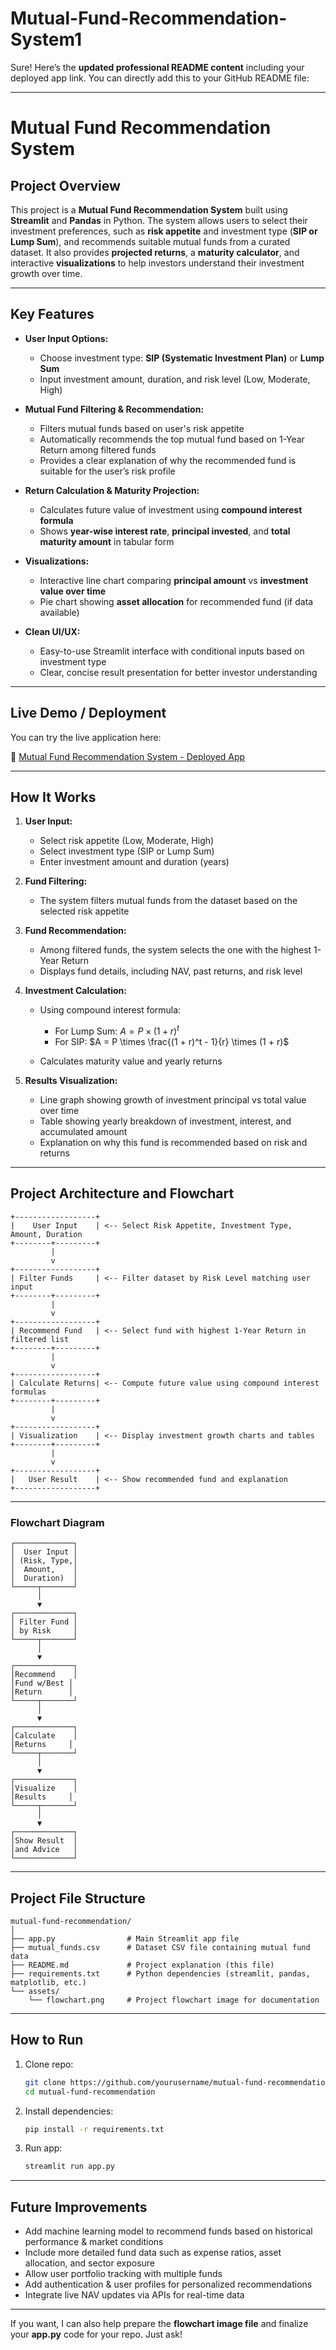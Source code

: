 # Mutual-Fund-Recommendation-System1
Sure! Here’s the **updated professional README content** including your deployed app link. You can directly add this to your GitHub README file:

---

# Mutual Fund Recommendation System

## Project Overview

This project is a **Mutual Fund Recommendation System** built using **Streamlit** and **Pandas** in Python. The system allows users to select their investment preferences, such as **risk appetite** and investment type (**SIP or Lump Sum**), and recommends suitable mutual funds from a curated dataset. It also provides **projected returns**, a **maturity calculator**, and interactive **visualizations** to help investors understand their investment growth over time.

---

## Key Features

* **User Input Options:**

  * Choose investment type: **SIP (Systematic Investment Plan)** or **Lump Sum**
  * Input investment amount, duration, and risk level (Low, Moderate, High)

* **Mutual Fund Filtering & Recommendation:**

  * Filters mutual funds based on user's risk appetite
  * Automatically recommends the top mutual fund based on 1-Year Return among filtered funds
  * Provides a clear explanation of why the recommended fund is suitable for the user’s risk profile

* **Return Calculation & Maturity Projection:**

  * Calculates future value of investment using **compound interest formula**
  * Shows **year-wise interest rate**, **principal invested**, and **total maturity amount** in tabular form

* **Visualizations:**

  * Interactive line chart comparing **principal amount** vs **investment value over time**
  * Pie chart showing **asset allocation** for recommended fund (if data available)

* **Clean UI/UX:**

  * Easy-to-use Streamlit interface with conditional inputs based on investment type
  * Clear, concise result presentation for better investor understanding

---

## Live Demo / Deployment

You can try the live application here:

🔗 [Mutual Fund Recommendation System - Deployed App](https://mutual-fund-recommendation-system1-eutccexphammhwdq9falme.streamlit.app/)

---

## How It Works

1. **User Input:**

   * Select risk appetite (Low, Moderate, High)
   * Select investment type (SIP or Lump Sum)
   * Enter investment amount and duration (years)

2. **Fund Filtering:**

   * The system filters mutual funds from the dataset based on the selected risk appetite

3. **Fund Recommendation:**

   * Among filtered funds, the system selects the one with the highest 1-Year Return
   * Displays fund details, including NAV, past returns, and risk level

4. **Investment Calculation:**

   * Using compound interest formula:

     * For Lump Sum: $A = P \times (1 + r)^t$
     * For SIP: $A = P \times \frac{(1 + r)^t - 1}{r} \times (1 + r)$
   * Calculates maturity value and yearly returns

5. **Results Visualization:**

   * Line graph showing growth of investment principal vs total value over time
   * Table showing yearly breakdown of investment, interest, and accumulated amount
   * Explanation on why this fund is recommended based on risk and returns

---

## Project Architecture and Flowchart

```plaintext
+------------------+
|    User Input    | <-- Select Risk Appetite, Investment Type, Amount, Duration
+--------+---------+
         |
         v
+------------------+
| Filter Funds     | <-- Filter dataset by Risk Level matching user input
+--------+---------+
         |
         v
+------------------+
| Recommend Fund   | <-- Select fund with highest 1-Year Return in filtered list
+--------+---------+
         |
         v
+------------------+
| Calculate Returns| <-- Compute future value using compound interest formulas
+--------+---------+
         |
         v
+------------------+
| Visualization    | <-- Display investment growth charts and tables
+--------+---------+
         |
         v
+------------------+
|   User Result    | <-- Show recommended fund and explanation
+------------------+
```

---

### Flowchart Diagram

```
┌─────────────┐
│  User Input │
│ (Risk, Type,│
│  Amount,    │
│  Duration)  │
└─────┬───────┘
      │
      ▼
┌─────────────┐
│ Filter Fund │
│ by Risk     │
└─────┬───────┘
      │
      ▼
┌─────────────┐
│Recommend    │
│Fund w/Best │
│Return      │
└─────┬───────┘
      │
      ▼
┌─────────────┐
│Calculate    │
│Returns     │
└─────┬───────┘
      │
      ▼
┌─────────────┐
│Visualize    │
│Results     │
└─────┬───────┘
      │
      ▼
┌─────────────┐
│Show Result  │
│and Advice   │
└─────────────┘
```

---

## Project File Structure

```
mutual-fund-recommendation/
│
├── app.py                # Main Streamlit app file
├── mutual_funds.csv      # Dataset CSV file containing mutual fund data
├── README.md             # Project explanation (this file)
├── requirements.txt      # Python dependencies (streamlit, pandas, matplotlib, etc.)
└── assets/
    └── flowchart.png     # Project flowchart image for documentation
```

---

## How to Run

1. Clone repo:

   ```bash
   git clone https://github.com/yourusername/mutual-fund-recommendation.git
   cd mutual-fund-recommendation
   ```

2. Install dependencies:

   ```bash
   pip install -r requirements.txt
   ```

3. Run app:

   ```bash
   streamlit run app.py
   ```

---

## Future Improvements

* Add machine learning model to recommend funds based on historical performance & market conditions
* Include more detailed fund data such as expense ratios, asset allocation, and sector exposure
* Allow user portfolio tracking with multiple funds
* Add authentication & user profiles for personalized recommendations
* Integrate live NAV updates via APIs for real-time data

---

If you want, I can also help prepare the **flowchart image file** and finalize your **app.py** code for your repo. Just ask!
